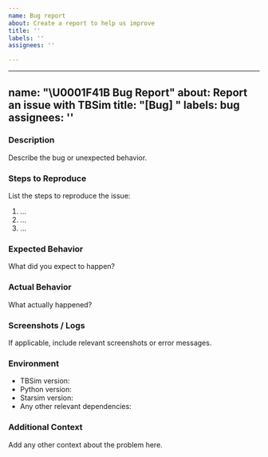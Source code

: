 ```yaml
---
name: Bug report
about: Create a report to help us improve
title: ''
labels: ''
assignees: ''

---
```


---
name: "\U0001F41B Bug Report"
about: Report an issue with TBSim
title: "[Bug] <brief summary>"
labels: bug
assignees: ''
---

### Description

Describe the bug or unexpected behavior.

### Steps to Reproduce

List the steps to reproduce the issue:
1. ...
2. ...
3. ...

### Expected Behavior

What did you expect to happen?

### Actual Behavior

What actually happened?

### Screenshots / Logs

If applicable, include relevant screenshots or error messages.

### Environment

- TBSim version:
- Python version:
- Starsim version:
- Any other relevant dependencies:

### Additional Context

Add any other context about the problem here.
